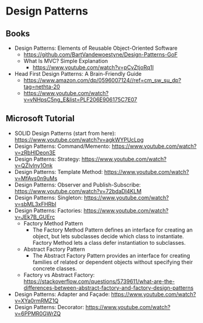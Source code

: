 # Design Patterns


## Books
- Design Patterns: Elements of Reusable Object-Oriented Software
  - https://github.com/BartVandewoestyne/Design-Patterns-GoF
  - What Is MVC? Simple Explanation
    - https://www.youtube.com/watch?v=pCvZtjoRq1I
- Head First Design Patterns: A Brain-Friendly Guide
  - https://www.amazon.com/dp/0596007124//ref=cm_sw_su_dp?tag=nethta-20
  - https://www.youtube.com/watch?v=vNHpsC5ng_E&list=PLF206E906175C7E07


## Microsoft Tutorial
- SOLID Design Patterns (start from here):   https://www.youtube.com/watch?v=agkWYPUcLpg
- Design Patterns: Command/Memento:   https://www.youtube.com/watch?v=zRbHlDeon3E
- Design Patterns: Strategy:   https://www.youtube.com/watch?v=QZIvlny1Onk
- Design Patterns: Template Method:   https://www.youtube.com/watch?v=MfAvs0n9uMs
- Design Patterns: Observer and Publish-Subscribe:   https://www.youtube.com/watch?v=72bdaDl4KLM
- Design Patterns: Singleton:   https://www.youtube.com/watch?v=sbML3xFHRbI
- Design Patterns: Factories:   https://www.youtube.com/watch?v=JEk7B_GUErc
  - Factory Method Pattern
    - The Factory Method Pattern defines an interface for creating an object, but lets subclasses decide which class to instantiate. Factory Method lets a class defer instantiation to subclasses.
  - Abstract Factory Pattern 
    - The Abstract Factory Pattern provides an interface for creating families of related or dependent objects without specifying their concrete classes. 
  - Factory vs Abstract Factory: https://stackoverflow.com/questions/5739611/what-are-the-differences-between-abstract-factory-and-factory-design-patterns
- Design Patterns: Adapter and Façade:   https://www.youtube.com/watch?v=XYa0rmRMZ1Q
- Design Patterns: Decorator:   https://www.youtube.com/watch?v=6PPMR0GWrZQ
